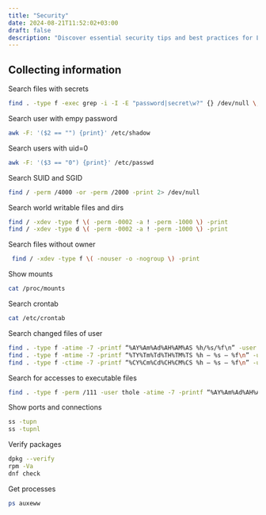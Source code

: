 ```yaml
---
title: "Security"
date: 2024-08-21T11:52:02+03:00
draft: false
description: "Discover essential security tips and best practices for Linux, designed to protect your server against threats and ensure its smooth operation."
---
```



## Сollecting information

Search files with secrets

```bash
find . -type f -exec grep -i -I -E "password|secret\w?" {} /dev/null \;
```


Search user with empy password

```bash
awk -F: '($2 == "") {print}' /etc/shadow
```

Search users with uid=0

```bash
awk -F: '($3 == "0") {print}' /etc/passwd
```


Search SUID and SGID

```bash
find / -perm /4000 -or -perm /2000 -print 2> /dev/null
```

Search world writable files and dirs

```bash
find / -xdev -type f \( -perm -0002 -a ! -perm -1000 \) -print
find / -xdev -type d \( -perm -0002 -a ! -perm -1000 \) -print
```

Search files without owner

```bash
 find / -xdev -type f \( -nouser -o -nogroup \) -print
```

Show mounts

```bash
cat /proc/mounts
```

Search crontab

```bash
cat /etc/crontab
```

Search changed files of user

```bash
find . -type f -atime -7 -printf “%AY%Am%Ad%AH%AM%AS %h/%s/%f\n” -user <username>|sort -n
find . -type f -mtime -7 -printf “%TY%Tm%Td%TH%TM%TS %h — %s — %f\n” -user <username>|sort -n
find . -type f -ctime -7 -printf “%CY%Cm%Cd%CH%CM%CS %h — %s — %f\n” -user <username>|sort –n
```

Search for accesses to executable files

```bash
find . -type f -perm /111 -user thole -atime -7 -printf “%AY%Am%Ad%AH%AM%AS %h — %s — %f\n” -user <username>| sort -n
```

Show ports and connections

```bash
ss -tupn
ss -tupnl
```

Verify packages

```bash
dpkg --verify
rpm -Va
dnf check
```

Get processes

```bash
ps auxeww
```